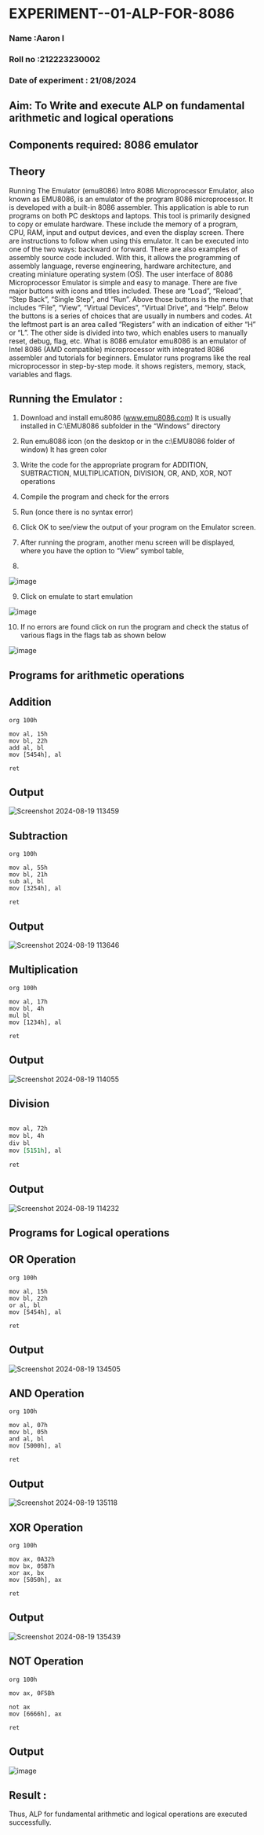 # EXPERIMENT--01-ALP-FOR-8086

### Name :Aaron I
### Roll no :212223230002
### Date of experiment : 21/08/2024


## Aim: To Write and execute ALP on fundamental arithmetic and logical operations
## Components required: 8086  emulator 
## Theory 
Running The Emulator (emu8086) Intro 8086 Microprocessor Emulator, also known as EMU8086, is an emulator of the program 8086 microprocessor. It is developed with a built-in 8086 assembler. This application is able to run programs on both PC desktops and laptops. This tool is primarily designed to copy or emulate hardware. These include the memory of a program, CPU, RAM, input and output devices, and even the display screen. There are instructions to follow when using this emulator. It can be executed into one of the two ways: backward or forward. There are also examples of assembly source code included. With this, it allows the programming of assembly language, reverse engineering, hardware architecture, and creating miniature operating system (OS). The user interface of 8086 Microprocessor Emulator is simple and easy to manage. There are five major buttons with icons and titles included. These are “Load”, “Reload”, “Step Back”, “Single Step”, and “Run”. Above those buttons is the menu that includes “File”, “View”, “Virtual Devices”, “Virtual Drive”, and “Help”. Below the buttons is a series of choices that are usually in numbers and codes. At the leftmost part is an area called “Registers” with an indication of either “H” or “L”. The other side is divided into two, which enables users to manually reset, debug, flag, etc. What is 8086 emulator emu8086 is an emulator of Intel 8086 (AMD compatible) microprocessor with integrated 8086 assembler and tutorials for beginners. Emulator runs programs like the real microprocessor in step-by-step mode. it shows registers, memory, stack, variables and flags.


 ## Running the Emulator :
1.	Download and install emu8086 (www.emu8086.com) It is usually installed in C:\EMU8086 subfolder in the “Windows” directory
2.	Run  emu8086 icon (on the desktop or in the c:\EMU8086 folder of window) It has green color 
 
 
3.	Write the code for the appropriate program for ADDITION, SUBTRACTION, MULTIPLICATION, DIVISION, OR, AND, XOR, NOT operations 

4.	Compile the program and check for the errors 
5.	Run (once there is no syntax error) 

6.	Click OK to see/view the output of your program on the Emulator screen. 


7.	After running the program, another menu screen will be displayed, where you have the option to “View” symbol table,
8.	 


![image](https://user-images.githubusercontent.com/36288975/189273263-d65baae9-4b8f-4723-afb3-c0ffa4052b04.png)











9.	Click on emulate to start emulation 








![image](https://user-images.githubusercontent.com/36288975/189273273-9bb36ec1-e2e8-4892-8d35-37707332bfdc.png)








10.	If no errors are found click on run the program and check the status of various flags in the flags tab as shown below 






![image](https://user-images.githubusercontent.com/36288975/189273277-113a2a33-4a40-4ff8-95a5-ecd3a1f504fe.png)







## Programs for arithmetic  operations

## Addition
```
org 100h

mov al, 15h
mov bl, 22h
add al, bl
mov [5454h], al

ret
```
## Output  
 ![Screenshot 2024-08-19 113459](https://github.com/user-attachments/assets/d42b2503-4743-4049-90f5-1ac43b7153c4)

## Subtraction  
 ```
org 100h

mov al, 55h
mov bl, 21h
sub al, bl
mov [3254h], al

ret
```
## Output  
![Screenshot 2024-08-19 113646](https://github.com/user-attachments/assets/722fddbc-53b7-489e-a1e3-f6d5e9d43848)

## Multiplication 
```
org 100h

mov al, 17h
mov bl, 4h
mul bl
mov [1234h], al

ret
```
 ## Output  

![Screenshot 2024-08-19 114055](https://github.com/user-attachments/assets/51bcdcc4-b22b-4853-9320-2ce43297dc22)

## Division 
```org 100h

mov al, 72h
mov bl, 4h
div bl
mov [5151h], al

ret
```
## Output  
![Screenshot 2024-08-19 114232](https://github.com/user-attachments/assets/a4173f93-bad8-4653-bfd6-480f71de57a9)

## Programs for Logical operations
## OR Operation
```
org 100h

mov al, 15h
mov bl, 22h
or al, bl
mov [5454h], al

ret

```
## Output
![Screenshot 2024-08-19 134505](https://github.com/user-attachments/assets/a41563f6-a008-4a04-8eff-230bfe6dacf1)


## AND Operation
```
org 100h

mov al, 07h
mov bl, 05h
and al, bl
mov [5000h], al

ret

```
## Output
![Screenshot 2024-08-19 135118](https://github.com/user-attachments/assets/4d8efd41-ce19-4094-a5db-62aca9d6ad3d)

## XOR Operation
```
org 100h

mov ax, 0A32h
mov bx, 05B7h
xor ax, bx
mov [5050h], ax

ret

```
## Output
![Screenshot 2024-08-19 135439](https://github.com/user-attachments/assets/a3b46d73-a612-4d8e-815a-0698f88be6b9)

## NOT Operation
```
org 100h

mov ax, 0F5Bh

not ax
mov [6666h], ax

ret

```
## Output
![image](https://github.com/user-attachments/assets/4dde3cd8-07de-418e-9cbc-a4034ce45578)


## Result :
 Thus, ALP for fundamental arithmetic and logical operations are executed successfully.


